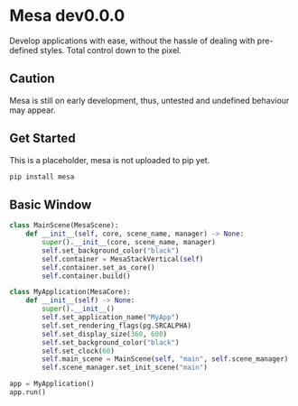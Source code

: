 # Mesa dev0.0.0

Develop applications with ease, without the hassle of dealing with pre-defined styles. Total control down to the pixel.

## Caution

Mesa is still on early development, thus, untested and undefined behaviour may appear.

## Get Started

This is a placeholder, mesa is not uploaded to pip yet.

```bash
pip install mesa
```

## Basic Window

```py
class MainScene(MesaScene):
    def __init__(self, core, scene_name, manager) -> None:
        super().__init__(core, scene_name, manager)
        self.set_background_color("black")
        self.container = MesaStackVertical(self)
        self.container.set_as_core()
        self.container.build()

class MyApplication(MesaCore):
    def __init__(self) -> None:
        super().__init__()
        self.set_application_name("MyApp")
        self.set_rendering_flags(pg.SRCALPHA)
        self.set_display_size(360, 600)
        self.set_background_color("black")
        self.set_clock(60)
        self.main_scene = MainScene(self, "main", self.scene_manager)
        self.scene_manager.set_init_scene("main")

app = MyApplication()
app.run()

```
